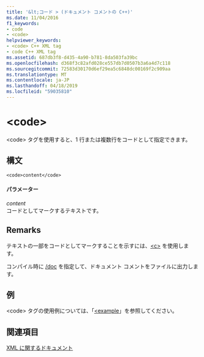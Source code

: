 ```yaml
---
title: '&lt;コード > (ドキュメント コメントの C++)'
ms.date: 11/04/2016
f1_keywords:
- code
- <code>
helpviewer_keywords:
- <code> C++ XML tag
- code C++ XML tag
ms.assetid: 687db3f8-d435-4a90-b781-8da503fa39bc
ms.openlocfilehash: d368f3c82afd028ce557db7d0507b3a6a4d7c118
ms.sourcegitcommit: 72583d30170d6ef29ea5c6848dc00169f2c909aa
ms.translationtype: MT
ms.contentlocale: ja-JP
ms.lasthandoff: 04/18/2019
ms.locfileid: "59035810"
---
```

# <a name="ltcodegt"></a>&lt;code&gt;

\<code> タグを使用すると、1 行または複数行をコードとして指定できます。

## <a name="syntax"></a>構文

```
<code>content</code>
```

#### <a name="parameters"></a>パラメーター

*content*<br/>
コードとしてマークするテキストです。

## <a name="remarks"></a>Remarks

テキストの一部をコードとしてマークすることを示すには、[\<c>](c-visual-cpp.md) を使用します。

コンパイル時に [/doc](doc-process-documentation-comments-c-cpp.md) を指定して、ドキュメント コメントをファイルに出力します。

## <a name="example"></a>例

\<code> タグの使用例については、「[\<example](example-visual-cpp.md)」を参照してください。

## <a name="see-also"></a>関連項目

[XML に関するドキュメント](xml-documentation-visual-cpp.md)